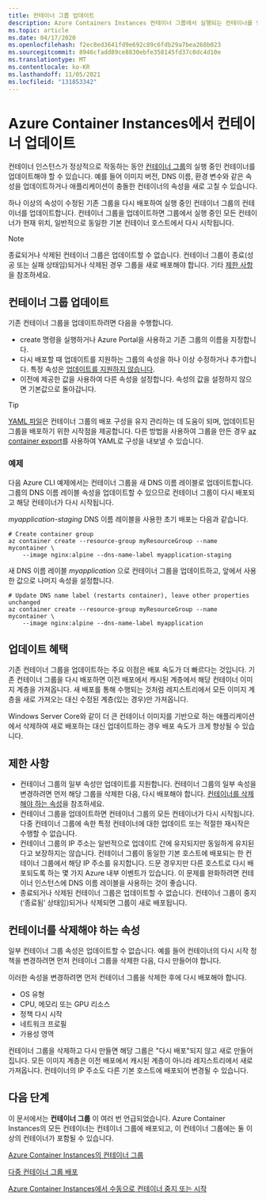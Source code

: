 ```yaml
---
title: 컨테이너 그룹 업데이트
description: Azure Containers Instances 컨테이너 그룹에서 실행되는 컨테이너를 업데이트하는 방법을 알아봅니다.
ms.topic: article
ms.date: 04/17/2020
ms.openlocfilehash: f2ec8ed3641fd9e692c89c6fdb29a7bea268b023
ms.sourcegitcommit: 8946cfadd89ce8830ebfe358145fd37c0dc4d10e
ms.translationtype: MT
ms.contentlocale: ko-KR
ms.lasthandoff: 11/05/2021
ms.locfileid: "131853342"
---
```

# <a name="update-containers-in-azure-container-instances"></a>Azure Container Instances에서 컨테이너 업데이트

컨테이너 인스턴스가 정상적으로 작동하는 동안 [컨테이너 그룹](./container-instances-container-groups.md)의 실행 중인 컨테이너를 업데이트해야 할 수 있습니다. 예를 들어 이미지 버전, DNS 이름, 환경 변수와 같은 속성을 업데이트하거나 애플리케이션이 충돌한 컨테이너의 속성을 새로 고칠 수 있습니다.

하나 이상의 속성이 수정된 기존 그룹을 다시 배포하여 실행 중인 컨테이너 그룹의 컨테이너를 업데이트합니다. 컨테이너 그룹을 업데이트하면 그룹에서 실행 중인 모든 컨테이너가 현재 위치, 일반적으로 동일한 기본 컨테이너 호스트에서 다시 시작됩니다.

> [!NOTE]
> 종료되거나 삭제된 컨테이너 그룹은 업데이트할 수 없습니다. 컨테이너 그룹이 종료(성공 또는 실패 상태임)되거나 삭제된 경우 그룹을 새로 배포해야 합니다. 기타 [제한 사항](#limitations)을 참조하세요.

## <a name="update-a-container-group"></a>컨테이너 그룹 업데이트

기존 컨테이너 그룹을 업데이트하려면 다음을 수행합니다.

* create 명령을 실행하거나 Azure Portal을 사용하고 기존 그룹의 이름을 지정합니다. 
* 다시 배포할 때 업데이트를 지원하는 그룹의 속성을 하나 이상 수정하거나 추가합니다. 특정 속성은 [업데이트를 지원하지 않습니다](#properties-that-require-container-delete).
* 이전에 제공한 값을 사용하여 다른 속성을 설정합니다. 속성의 값을 설정하지 않으면 기본값으로 돌아갑니다.

> [!TIP]
> [YAML 파일](./container-instances-container-groups.md#deployment)은 컨테이너 그룹의 배포 구성을 유지 관리하는 데 도움이 되며, 업데이트된 그룹을 배포하기 위한 시작점을 제공합니다. 다른 방법을 사용하여 그룹을 만든 경우 [az container export][az-container-export]를 사용하여 YAML로 구성을 내보낼 수 있습니다. 

### <a name="example"></a>예제

다음 Azure CLI 예제에서는 컨테이너 그룹을 새 DNS 이름 레이블로 업데이트합니다. 그룹의 DNS 이름 레이블 속성을 업데이트할 수 있으므로 컨테이너 그룹이 다시 배포되고 해당 컨테이너가 다시 시작됩니다.

*myapplication-staging* DNS 이름 레이블을 사용한 초기 배포는 다음과 같습니다.

```azurecli-interactive
# Create container group
az container create --resource-group myResourceGroup --name mycontainer \
    --image nginx:alpine --dns-name-label myapplication-staging
```

새 DNS 이름 레이블 *myapplication* 으로 컨테이너 그룹을 업데이트하고, 앞에서 사용한 값으로 나머지 속성을 설정합니다.

```azurecli-interactive
# Update DNS name label (restarts container), leave other properties unchanged
az container create --resource-group myResourceGroup --name mycontainer \
    --image nginx:alpine --dns-name-label myapplication
```

## <a name="update-benefits"></a>업데이트 혜택

기존 컨테이너 그룹을 업데이트하는 주요 이점은 배포 속도가 더 빠르다는 것입니다. 기존 컨테이너 그룹을 다시 배포하면 이전 배포에서 캐시된 계층에서 해당 컨테이너 이미지 계층을 가져옵니다. 새 배포를 통해 수행되는 것처럼 레지스트리에서 모든 이미지 계층을 새로 가져오는 대신 수정된 계층(있는 경우)만 가져옵니다.

Windows Server Core와 같이 더 큰 컨테이너 이미지를 기반으로 하는 애플리케이션에서 삭제하여 새로 배포하는 대신 업데이트하는 경우 배포 속도가 크게 향상될 수 있습니다.

## <a name="limitations"></a>제한 사항

* 컨테이너 그룹의 일부 속성만 업데이트를 지원합니다. 컨테이너 그룹의 일부 속성을 변경하려면 먼저 해당 그룹을 삭제한 다음, 다시 배포해야 합니다. [컨테이너를 삭제해야 하는 속성](#properties-that-require-container-delete)을 참조하세요.
* 컨테이너 그룹을 업데이트하면 컨테이너 그룹의 모든 컨테이너가 다시 시작됩니다. 다중 컨테이너 그룹에 속한 특정 컨테이너에 대한 업데이트 또는 적절한 재시작은 수행할 수 없습니다.
* 컨테이너 그룹의 IP 주소는 일반적으로 업데이트 간에 유지되지만 동일하게 유지된다고 보장하지는 않습니다. 컨테이너 그룹이 동일한 기본 호스트에 배포되는 한 컨테이너 그룹에서 해당 IP 주소를 유지합니다. 드문 경우지만 다른 호스트로 다시 배포되도록 하는 몇 가지 Azure 내부 이벤트가 있습니다. 이 문제를 완화하려면 컨테이너 인스턴스에 DNS 이름 레이블을 사용하는 것이 좋습니다.
* 종료되거나 삭제된 컨테이너 그룹은 업데이트할 수 없습니다. 컨테이너 그룹이 중지(‘종료됨’ 상태임)되거나 삭제되면 그룹이 새로 배포됩니다.

## <a name="properties-that-require-container-delete"></a>컨테이너를 삭제해야 하는 속성

일부 컨테이너 그룹 속성은 업데이트할 수 없습니다. 예를 들어 컨테이너의 다시 시작 정책을 변경하려면 먼저 컨테이너 그룹을 삭제한 다음, 다시 만들어야 합니다.

이러한 속성을 변경하려면 먼저 컨테이너 그룹을 삭제한 후에 다시 배포해야 합니다.

* OS 유형
* CPU, 메모리 또는 GPU 리소스
* 정책 다시 시작
* 네트워크 프로필
* 가용성 영역

컨테이너 그룹을 삭제하고 다시 만들면 해당 그룹은 "다시 배포"되지 않고 새로 만들어집니다. 모든 이미지 계층은 이전 배포에서 캐시된 계층이 아니라 레지스트리에서 새로 가져옵니다. 컨테이너의 IP 주소도 다른 기본 호스트에 배포되어 변경될 수 있습니다.

## <a name="next-steps"></a>다음 단계

이 문서에서는 **컨테이너 그룹** 이 여러 번 언급되었습니다. Azure Container Instances의 모든 컨테이너는 컨테이너 그룹에 배포되고, 이 컨테이너 그룹에는 둘 이상의 컨테이너가 포함될 수 있습니다.

[Azure Container Instances의 컨테이너 그룹](./container-instances-container-groups.md)

[다중 컨테이너 그룹 배포](container-instances-multi-container-group.md)

[Azure Container Instances에서 수동으로 컨테이너 중지 또는 시작](container-instances-stop-start.md)

<!-- LINKS - External -->

<!-- LINKS - Internal -->
[az-container-create]: /cli/azure/container#az_container_create
[azure-cli-install]: /cli/azure/install-azure-cli
[az-container-export]: /cli/azure/container#az_container_export
